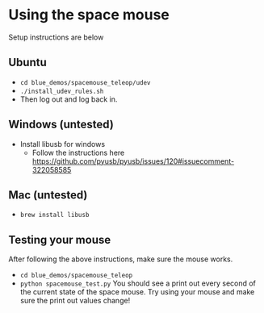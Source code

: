 # Using the space mouse
Setup instructions are below

## Ubuntu
* `cd blue_demos/spacemouse_teleop/udev`
* `./install_udev_rules.sh`
* Then log out and log back in.

## Windows (untested)
* Install libusb for windows
    * Follow the instructions here https://github.com/pyusb/pyusb/issues/120#issuecomment-322058585

## Mac (untested)
* `brew install libusb`

## Testing your mouse
After following the above instructions, make sure the mouse works.
* `cd blue_demos/spacemouse_teleop`
* `python spacemouse_test.py`
You should see a print out every second of the current state of the space mouse.
Try using your mouse and make sure the print out values change!
